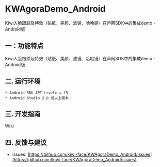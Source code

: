 # KWAgoraDemo_Android

Kiwi人脸跟踪及特效（贴纸、美颜、滤镜、哈哈镜）在声网SDK中的集成demo - Android版                                                                                                                                                                                                                                                                          

## 一：功能特点

Kiwi人脸跟踪及特效（贴纸、美颜、滤镜、哈哈镜）在声网SDK中的集成demo - Android版                                                                                                                                                                                                                                                                         

## 二. 运行环境

```
* Android SDK API Level> = 15
* Android Studio 2.0 或以上版本
```

## 三. 开发指南

 [Wiki](https://github.com/kiwi-face/KWAgoraDemo_Android/blob/master/docs/android-dev-instruction.md)                                                                                                                                                                                                                         

## 四. 反馈与建议

- Issues: [https://github.com/kiwi-face/KWAgoraDemo_Android/issues](https://github.com/kiwi-face/KWAgoraDemo_Android/issues)







